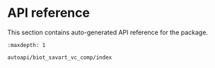 # API reference 
This section contains auto-generated API reference for the package.

```{toctree}
:maxdepth: 1

autoapi/biot_savart_vc_comp/index
```